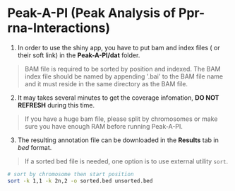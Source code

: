 Peak-A-PI  (Peak Analysis of Ppr-rna-Interactions)
=========================================

1. In order to use the shiny app,  you have to put bam and index files ( or their soft link) in the **Peak-A-PI/dat** folder. 
> BAM file is required to be sorted by position and indexed. 
>The BAM index file should be named by appending '.bai' to the BAM file name and it must reside in the same directory as the BAM file.

2. It may takes several minutes to get the coverage infomation, **DO NOT REFRESH** during this time.
> If you have a huge bam file, please split by chromosomes or make sure you have enough RAM before running Peak-A-PI.

3. The resulting annotation file can be downloaded in the **Results** tab in *bed* format.  
> If a sorted bed file is needed, one option is to use external utility `sort`.  

````bash
# sort by chromosome then start position
sort -k 1,1 -k 2n,2 -o sorted.bed unsorted.bed
````


